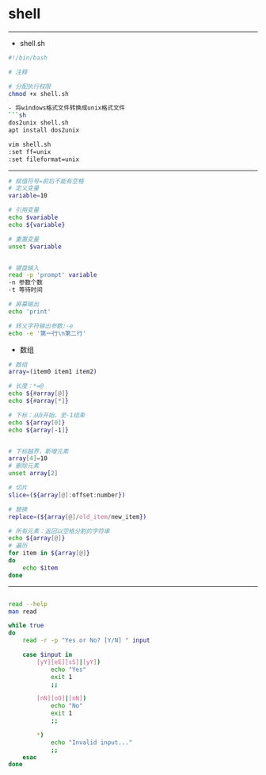 # shell


---
- shell.sh
```sh
#!/bin/bash

# 注释

# 分配执行权限
chmod +x shell.sh

- 将windows格式文件转换成unix格式文件
```sh
dos2unix shell.sh
apt install dos2unix

vim shell.sh
:set ff=unix
:set fileformat=unix
```

---

```sh
# 赋值符号=前后不能有空格
# 定义变量
variable=10

# 引用变量
echo $variable
echo ${variable}

# 重置变量
unset $variable


# 键盘输入
read -p 'prompt' variable
-n 参数个数
-t 等待时间

# 屏幕输出
echo 'print'

# 转义字符输出参数:-e
echo -e '第一行\n第二行'

```

- 数组

```sh
# 数组
array=(item0 item1 item2)

# 长度：*=@
echo ${#array[@]}
echo ${#array[*]}

# 下标：从0开始，至-1结束
echo ${array[0]}
echo ${array[-1]}


# 下标越界，新增元素
array[4]=10
# 删除元素
unset array[2]

# 切片
slice=(${array[@]:offset:number})

# 替换
replace=(${array[@]/old_item/new_item})

# 所有元素：返回以空格分割的字符串
echo ${array[@]}
# 遍历
for item in ${array[@]}
do
    echo $item
done

```

---

```sh

read --help
man read

while true
do
    read -r -p "Yes or No? [Y/N] " input

    case $input in
        [yY][eE][sS]|[yY])
            echo "Yes"
            exit 1
            ;;

        [nN][oO]|[nN])
            echo "No"
            exit 1
            ;;

        *)
            echo "Invalid input..."
            ;;
    esac
done
```




